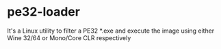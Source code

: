 # pe32-loader
It's a Linux utility to filter a PE32 *.exe and execute the image using either Wine 32/64 or Mono/Core CLR respectively
